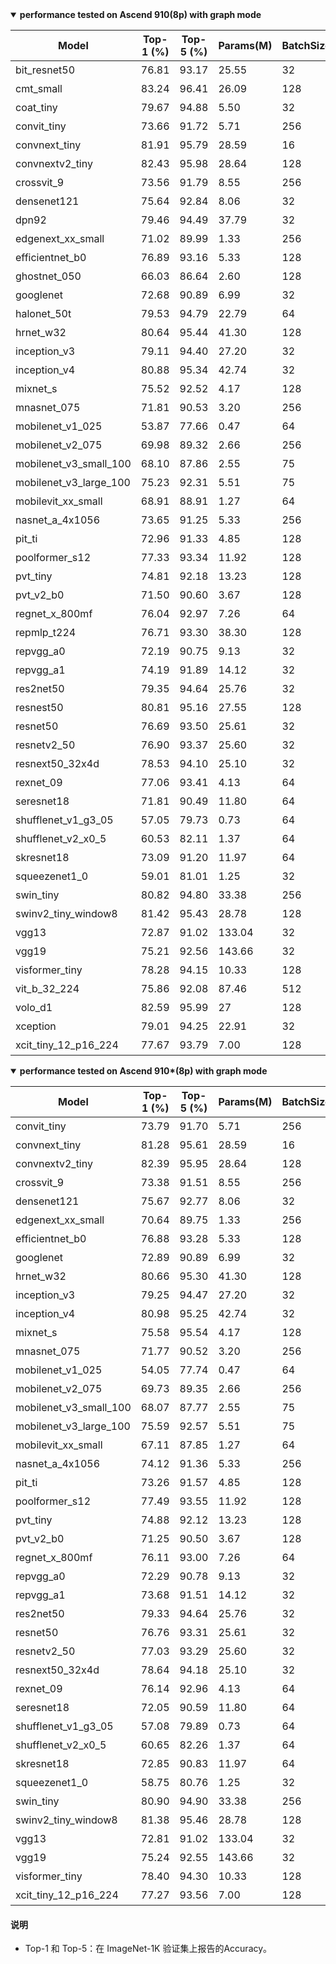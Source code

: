 
<details open markdown>
<summary><b>performance tested on Ascend 910(8p) with graph mode</b></summary>

| Model                  | Top-1 (%) | Top-5 (%) | Params(M) | BatchSize | Recipe                                                                                                              | Download                                                                                                            |
| ---------------------- | --------- | --------- | --------- |-----------| ------------------------------------------------------------------------------------------------------------------- | ------------------------------------------------------------------------------------------------------------------- |
| bit_resnet50           | 76.81     | 93.17     | 25.55     | 32        | [yaml](https://github.com/mindspore-lab/mindcv/blob/main/configs/bit/bit_resnet50_ascend.yaml)                      | [权重](https://download.mindspore.cn/toolkits/mindcv/bit/BiT_resnet50-1e4795a4.ckpt)                             |
| cmt_small              | 83.24     | 96.41     | 26.09     | 128       | [yaml](https://github.com/mindspore-lab/mindcv/blob/main/configs/cmt/cmt_small_ascend.yaml)                         | [权重](https://download.mindspore.cn/toolkits/mindcv/cmt/cmt_small-6858ee22.ckpt)                                |
| coat_tiny              | 79.67     | 94.88     | 5.50      | 32        | [yaml](https://github.com/mindspore-lab/mindcv/blob/main/configs/coat/coat_tiny_ascend.yaml)                        | [权重](https://download.mindspore.cn/toolkits/mindcv/coat/coat_tiny-071cb792.ckpt)                               |
| convit_tiny            | 73.66     | 91.72     | 5.71      | 256       | [yaml](https://github.com/mindspore-lab/mindcv/blob/main/configs/convit/convit_tiny_ascend.yaml)                    | [权重](https://download.mindspore.cn/toolkits/mindcv/convit/convit_tiny-e31023f2.ckpt)                           |
| convnext_tiny          | 81.91     | 95.79     | 28.59     | 16        | [yaml](https://github.com/mindspore-lab/mindcv/blob/main/configs/convnext/convnext_tiny_ascend.yaml)                | [权重](https://download.mindspore.cn/toolkits/mindcv/convnext/convnext_tiny-ae5ff8d7.ckpt)                       |
| convnextv2_tiny        | 82.43     | 95.98     | 28.64     | 128       | [yaml](https://github.com/mindspore-lab/mindcv/blob/main/configs/convnextv2/convnextv2_tiny_ascend.yaml)            | [权重](https://download.mindspore.cn/toolkits/mindcv/convnextv2/convnextv2_tiny-d441ba2c.ckpt)                   |
| crossvit_9             | 73.56     | 91.79     | 8.55      | 256       | [yaml](https://github.com/mindspore-lab/mindcv/blob/main/configs/crossvit/crossvit_9_ascend.yaml)                   | [权重](https://download.mindspore.cn/toolkits/mindcv/crossvit/crossvit_9-e74c8e18.ckpt)                          |
| densenet121            | 75.64     | 92.84     | 8.06      | 32        | [yaml](https://github.com/mindspore-lab/mindcv/blob/main/configs/densenet/densenet_121_ascend.yaml)                 | [权重](https://download.mindspore.cn/toolkits/mindcv/densenet/densenet121-120_5004_Ascend.ckpt)                  |
| dpn92                  | 79.46     | 94.49     | 37.79     | 32        | [yaml](https://github.com/mindspore-lab/mindcv/blob/main/configs/dpn/dpn92_ascend.yaml)                             | [权重](https://download.mindspore.cn/toolkits/mindcv/dpn/dpn92-e3e0fca.ckpt)                                     |
| edgenext_xx_small      | 71.02     | 89.99     | 1.33      | 256       | [yaml](https://github.com/mindspore-lab/mindcv/blob/main/configs/edgenext/edgenext_xx_small_ascend.yaml)            | [权重](https://download.mindspore.cn/toolkits/mindcv/edgenext/edgenext_xx_small-afc971fb.ckpt)                   |
| efficientnet_b0        | 76.89     | 93.16     | 5.33      | 128       | [yaml](https://github.com/mindspore-lab/mindcv/blob/main/configs/efficientnet/efficientnet_b0_ascend.yaml)          | [权重](https://download.mindspore.cn/toolkits/mindcv/efficientnet/efficientnet_b0-103ec70c.ckpt)                 |
| ghostnet_050           | 66.03     | 86.64     | 2.60      | 128       | [yaml](https://github.com/mindspore-lab/mindcv/blob/main/configs/ghostnet/ghostnet_050_ascend.yaml)                 | [权重](https://download.mindspore.cn/toolkits/mindcv/ghostnet/ghostnet_050-85b91860.ckpt)                        |
| googlenet              | 72.68     | 90.89     | 6.99      | 32        | [yaml](https://github.com/mindspore-lab/mindcv/blob/main/configs/googlenet/googlenet_ascend.yaml)                   | [权重](https://download.mindspore.cn/toolkits/mindcv/googlenet/googlenet-5552fcd3.ckpt)                          |
| halonet_50t            | 79.53     | 94.79     | 22.79     | 64        | [yaml](https://github.com/mindspore-lab/mindcv/blob/main/configs/halonet/halonet_50t_ascend.yaml)                   | [权重](https://download.mindspore.cn/toolkits/mindcv/halonet/halonet_50t-533da6be.ckpt)                          |
| hrnet_w32              | 80.64     | 95.44     | 41.30     | 128       | [yaml](https://github.com/mindspore-lab/mindcv/blob/main/configs/hrnet/hrnet_w32_ascend.yaml)                       | [权重](https://download.mindspore.cn/toolkits/mindcv/hrnet/hrnet_w32-cc4fbd91.ckpt)                              |
| inception_v3           | 79.11     | 94.40     | 27.20     | 32        | [yaml](https://github.com/mindspore-lab/mindcv/blob/main/configs/inceptionv3/inception_v3_ascend.yaml)              | [权重](https://download.mindspore.cn/toolkits/mindcv/inception_v3/inception_v3-38f67890.ckpt)                    |
| inception_v4           | 80.88     | 95.34     | 42.74     | 32        | [yaml](https://github.com/mindspore-lab/mindcv/blob/main/configs/inceptionv4/inception_v4_ascend.yaml)              | [权重](https://download.mindspore.cn/toolkits/mindcv/inception_v4/inception_v4-db9c45b3.ckpt)                    |
| mixnet_s               | 75.52     | 92.52     | 4.17      | 128       | [yaml](https://github.com/mindspore-lab/mindcv/blob/main/configs/mixnet/mixnet_s_ascend.yaml)                       | [权重](https://download.mindspore.cn/toolkits/mindcv/mixnet/mixnet_s-2a5ef3a3.ckpt)                              |
| mnasnet_075            | 71.81     | 90.53     | 3.20      | 256       | [yaml](https://github.com/mindspore-lab/mindcv/blob/main/configs/mnasnet/mnasnet_0.75_ascend.yaml)                  | [权重](https://download.mindspore.cn/toolkits/mindcv/mnasnet/mnasnet_075-465d366d.ckpt)                          |
| mobilenet_v1_025       | 53.87     | 77.66     | 0.47      | 64        | [yaml](https://github.com/mindspore-lab/mindcv/blob/main/configs/mobilenetv1/mobilenet_v1_0.25_ascend.yaml)         | [权重](https://download.mindspore.cn/toolkits/mindcv/mobilenet/mobilenetv1/mobilenet_v1_025-d3377fba.ckpt)       |
| mobilenet_v2_075       | 69.98     | 89.32     | 2.66      | 256       | [yaml](https://github.com/mindspore-lab/mindcv/blob/main/configs/mobilenetv2/mobilenet_v2_0.75_ascend.yaml)         | [权重](https://download.mindspore.cn/toolkits/mindcv/mobilenet/mobilenetv2/mobilenet_v2_075-bd7bd4c4.ckpt)       |
| mobilenet_v3_small_100 | 68.10     | 87.86     | 2.55      | 75        | [yaml](https://github.com/mindspore-lab/mindcv/blob/main/configs/mobilenetv3/mobilenet_v3_small_ascend.yaml)        | [权重](https://download.mindspore.cn/toolkits/mindcv/mobilenet/mobilenetv3/mobilenet_v3_small_100-509c6047.ckpt) |
| mobilenet_v3_large_100 | 75.23     | 92.31     | 5.51      | 75        | [yaml](https://github.com/mindspore-lab/mindcv/blob/main/configs/mobilenetv3/mobilenet_v3_large_ascend.yaml)        | [权重](https://download.mindspore.cn/toolkits/mindcv/mobilenet/mobilenetv3/mobilenet_v3_large_100-1279ad5f.ckpt) |
| mobilevit_xx_small     | 68.91     | 88.91     | 1.27      | 64        | [yaml](https://github.com/mindspore-lab/mindcv/blob/main/configs/mobilevit/mobilevit_xx_small_ascend.yaml)          | [权重](https://download.mindspore.cn/toolkits/mindcv/mobilevit/mobilevit_xx_small-af9da8a0.ckpt)                 |
| nasnet_a_4x1056        | 73.65     | 91.25     | 5.33      | 256       | [yaml](https://github.com/mindspore-lab/mindcv/blob/main/configs/nasnet/nasnet_a_4x1056_ascend.yaml)                | [权重](https://download.mindspore.cn/toolkits/mindcv/nasnet/nasnet_a_4x1056-0fbb5cdd.ckpt)                       |
| pit_ti                 | 72.96     | 91.33     | 4.85      | 128       | [yaml](https://github.com/mindspore-lab/mindcv/blob/main/configs/pit/pit_ti_ascend.yaml)                            | [权重](https://download.mindspore.cn/toolkits/mindcv/pit/pit_ti-e647a593.ckpt)                                   |
| poolformer_s12         | 77.33     | 93.34     | 11.92     | 128       | [yaml](https://github.com/mindspore-lab/mindcv/blob/main/configs/poolformer/poolformer_s12_ascend.yaml)             | [权重](https://download.mindspore.cn/toolkits/mindcv/poolformer/poolformer_s12-5be5c4e4.ckpt)                    |
| pvt_tiny               | 74.81     | 92.18     | 13.23     | 128       | [yaml](https://github.com/mindspore-lab/mindcv/blob/main/configs/pvt/pvt_tiny_ascend.yaml)                          | [权重](https://download.mindspore.cn/toolkits/mindcv/pvt/pvt_tiny-6abb953d.ckpt)                                 |
| pvt_v2_b0              | 71.50     | 90.60     | 3.67      | 128       | [yaml](https://github.com/mindspore-lab/mindcv/blob/main/configs/pvtv2/pvt_v2_b0_ascend.yaml)                       | [权重](https://download.mindspore.cn/toolkits/mindcv/pvt_v2/pvt_v2_b0-1c4f6683.ckpt)                             |
| regnet_x_800mf         | 76.04     | 92.97     | 7.26      | 64        | [yaml](https://github.com/mindspore-lab/mindcv/blob/main/configs/regnet/regnet_x_800mf_ascend.yaml)                 | [权重](https://download.mindspore.cn/toolkits/mindcv/regnet/regnet_x_800mf-617227f4.ckpt)                        |
| repmlp_t224            | 76.71     | 93.30     | 38.30     | 128       | [yaml](https://github.com/mindspore-lab/mindcv/blob/main/configs/repmlp/repmlp_t224_ascend.yaml)                    | [权重](https://download.mindspore.cn/toolkits/mindcv/repmlp/repmlp_t224-8dbedd00.ckpt)                           |
| repvgg_a0              | 72.19     | 90.75     | 9.13      | 32        | [yaml](https://github.com/mindspore-lab/mindcv/blob/main/configs/repvgg/repvgg_a0_ascend.yaml)                      | [权重](https://download.mindspore.cn/toolkits/mindcv/repvgg/repvgg_a0-6e71139d.ckpt)                             |
| repvgg_a1              | 74.19     | 91.89     | 14.12     | 32        | [yaml](https://github.com/mindspore-lab/mindcv/blob/main/configs/repvgg/repvgg_a1_ascend.yaml)                      | [权重](https://download.mindspore.cn/toolkits/mindcv/repvgg/repvgg_a1-539513ac.ckpt)                             |
| res2net50              | 79.35     | 94.64     | 25.76     | 32        | [yaml](https://github.com/mindspore-lab/mindcv/blob/main/configs/res2net/res2net_50_ascend.yaml)                    | [权重](https://download.mindspore.cn/toolkits/mindcv/res2net/res2net50-f42cf71b.ckpt)                            |
| resnest50              | 80.81     | 95.16     | 27.55     | 128       | [yaml](https://github.com/mindspore-lab/mindcv/blob/main/configs/resnest/resnest50_ascend.yaml)                     | [权重](https://download.mindspore.cn/toolkits/mindcv/resnest/resnest50-f2e7fc9c.ckpt)                            |
| resnet50               | 76.69     | 93.50     | 25.61     | 32        | [yaml](https://github.com/mindspore-lab/mindcv/blob/main/configs/resnet/resnet_50_ascend.yaml)                      | [权重](https://download.mindspore.cn/toolkits/mindcv/resnet/resnet50-e0733ab8.ckpt)                              |
| resnetv2_50            | 76.90     | 93.37     | 25.60     | 32        | [yaml](https://github.com/mindspore-lab/mindcv/blob/main/configs/resnetv2/resnetv2_50_ascend.yaml)                  | [权重](https://download.mindspore.cn/toolkits/mindcv/resnetv2/resnetv2_50-3c2f143b.ckpt)                         |
| resnext50_32x4d        | 78.53     | 94.10     | 25.10     | 32        | [yaml](https://github.com/mindspore-lab/mindcv/blob/main/configs/resnext/resnext50_32x4d_ascend.yaml)               | [权重](https://download.mindspore.cn/toolkits/mindcv/resnext/resnext50_32x4d-af8aba16.ckpt)                      |
| rexnet_09              | 77.06     | 93.41     | 4.13      | 64        | [yaml](https://github.com/mindspore-lab/mindcv/blob/main/configs/rexnet/rexnet_x09_ascend.yaml)                     | [权重](https://download.mindspore.cn/toolkits/mindcv/rexnet/rexnet_09-da498331.ckpt)                             |
| seresnet18             | 71.81     | 90.49     | 11.80     | 64        | [yaml](https://github.com/mindspore-lab/mindcv/blob/main/configs/senet/seresnet18_ascend.yaml)                      | [权重](https://download.mindspore.cn/toolkits/mindcv/senet/seresnet18-7880643b.ckpt)                             |
| shufflenet_v1_g3_05    | 57.05     | 79.73     | 0.73      | 64        | [yaml](https://github.com/mindspore-lab/mindcv/blob/main/configs/shufflenetv1/shufflenet_v1_0.5_ascend.yaml)        | [权重](https://download.mindspore.cn/toolkits/mindcv/shufflenet/shufflenetv1/shufflenet_v1_g3_05-42cfe109.ckpt)  |
| shufflenet_v2_x0_5     | 60.53     | 82.11     | 1.37      | 64        | [yaml](https://github.com/mindspore-lab/mindcv/blob/main/configs/shufflenetv2/shufflenet_v2_0.5_ascend.yaml)        | [权重](https://download.mindspore.cn/toolkits/mindcv/shufflenet/shufflenetv2/shufflenet_v2_x0_5-8c841061.ckpt)   |
| skresnet18             | 73.09     | 91.20     | 11.97     | 64        | [yaml](https://github.com/mindspore-lab/mindcv/blob/main/configs/sknet/skresnet18_ascend.yaml)                      | [权重](https://download.mindspore.cn/toolkits/mindcv/sknet/skresnet18-868228e5.ckpt)                             |
| squeezenet1_0          | 59.01     | 81.01     | 1.25      | 32        | [yaml](https://github.com/mindspore-lab/mindcv/blob/main/configs/squeezenet/squeezenet_1.0_ascend.yaml)             | [权重](https://download.mindspore.cn/toolkits/mindcv/squeezenet/squeezenet1_0-e2d78c4a.ckpt)                     |
| swin_tiny              | 80.82     | 94.80     | 33.38     | 256       | [yaml](https://github.com/mindspore-lab/mindcv/blob/main/configs/swintransformer/swin_tiny_ascend.yaml)             | [权重](https://download.mindspore.cn/toolkits/mindcv/swin/swin_tiny-0ff2f96d.ckpt)                               |
| swinv2_tiny_window8    | 81.42     | 95.43     | 28.78     | 128       | [yaml](https://github.com/mindspore-lab/mindcv/blob/main/configs/swintransformerv2/swinv2_tiny_window8_ascend.yaml) | [权重](https://download.mindspore.cn/toolkits/mindcv/swinv2/swinv2_tiny_window8-3ef8b787.ckpt)                   |
| vgg13                  | 72.87     | 91.02     | 133.04    | 32        | [yaml](https://github.com/mindspore-lab/mindcv/blob/main/configs/vgg/vgg13_ascend.yaml)                             | [权重](https://download.mindspore.cn/toolkits/mindcv/vgg/vgg13-da805e6e.ckpt)                                    |
| vgg19                  | 75.21     | 92.56     | 143.66    | 32        | [yaml](https://github.com/mindspore-lab/mindcv/blob/main/configs/vgg/vgg19_ascend.yaml)                             | [权重](https://download.mindspore.cn/toolkits/mindcv/vgg/vgg19-bedee7b6.ckpt)                                    |
| visformer_tiny         | 78.28     | 94.15     | 10.33     | 128       | [yaml](https://github.com/mindspore-lab/mindcv/blob/main/configs/visformer/visformer_tiny_ascend.yaml)              | [权重](https://download.mindspore.cn/toolkits/mindcv/visformer/visformer_tiny-daee0322.ckpt)                     |
| vit_b_32_224           | 75.86     | 92.08     | 87.46     | 512       | [yaml](https://github.com/mindspore-lab/mindcv/blob/main/configs/vit/vit_b32_224_ascend.yaml)                       | [权重](https://download.mindspore.cn/toolkits/mindcv/vit/vit_b_32_224-7553218f.ckpt)                             |
| volo_d1                | 82.59     | 95.99     | 27        | 128       | [yaml](https://github.com/mindspore-lab/mindcv/blob/main/configs/volo/volo_d1_ascend.yaml)                          | [权重](https://download.mindspore.cn/toolkits/mindcv/volo/volo_d1-c7efada9.ckpt)                                 |
| xception               | 79.01     | 94.25     | 22.91     | 32        | [yaml](https://github.com/mindspore-lab/mindcv/blob/main/configs/xception/xception_ascend.yaml)                     | [权重](https://download.mindspore.cn/toolkits/mindcv/xception/xception-2c1e711df.ckpt)                           |
| xcit_tiny_12_p16_224   | 77.67     | 93.79     | 7.00      | 128       | [yaml](https://github.com/mindspore-lab/mindcv/blob/main/configs/xcit/xcit_tiny_12_p16_ascend.yaml)                 | [权重](https://download.mindspore.cn/toolkits/mindcv/xcit/xcit_tiny_12_p16_224-1b1c9301.ckpt)                    |

</details>

<details open markdown>
<summary><b>performance tested on Ascend 910*(8p) with graph mode</b></summary>

| Model                  | Top-1 (%) | Top-5 (%) | Params(M) | BatchSize | Recipe                                                                                                              | Download                                                                                                            |
| ---------------------- | --------- | --------- | --------- |-----------| ------------------------------------------------------------------------------------------------------------------- | ------------------------------------------------------------------------------------------------------------------- |
| convit_tiny | 73.79     | 91.70     | 5.71       | 256        | [yaml](https://github.com/mindspore-lab/mindcv/blob/main/configs/convit/convit_tiny_ascend.yaml) | [权重](https://download-mindspore.osinfra.cn/toolkits/mindcv/convit/convit_tiny-1961717e-910v2.ckpt) |
| convnext_tiny | 81.28     | 95.61     | 28.59      | 16         | [yaml](https://github.com/mindspore-lab/mindcv/blob/main/configs/convnext/convnext_tiny_ascend.yaml) | [权重](https://download-mindspore.osinfra.cn/toolkits/mindcv/convnext/convnext_tiny-db11dc82-910v2.ckpt) |
| convnextv2_tiny | 82.39     | 95.95     | 28.64      | 128        | [yaml](https://github.com/mindspore-lab/mindcv/blob/main/configs/convnextv2/convnextv2_tiny_ascend.yaml) | [权重](https://download-mindspore.osinfra.cn/toolkits/mindcv/convnextv2/convnextv2_tiny-a35b79ce-910v2.ckpt) |
| crossvit_9 | 73.38     | 91.51     | 8.55       | 256        | [yaml](https://github.com/mindspore-lab/mindcv/blob/main/configs/crossvit/crossvit_9_ascend.yaml) | [权重](https://download-mindspore.osinfra.cn/toolkits/mindcv/crossvit/crossvit_9-32c69c96-910v2.ckpt) |
| densenet121 | 75.67     | 92.77     | 8.06       | 32         | [yaml](https://github.com/mindspore-lab/mindcv/blob/main/configs/densenet/densenet_121_ascend.yaml) | [权重](https://download-mindspore.osinfra.cn/toolkits/mindcv/densenet/densenet121-bf4ab27f-910v2.ckpt) |
| edgenext_xx_small | 70.64     | 89.75     | 1.33       | 256        | [yaml](https://github.com/mindspore-lab/mindcv/blob/main/configs/edgenext/edgenext_xx_small_ascend.yaml) | [权重](https://download-mindspore.osinfra.cn/toolkits/mindcv/edgenext/edgenext_xx_small-cad13d2c-910v2.ckpt) |
| efficientnet_b0 | 76.88     | 93.28     | 5.33       | 128        | [yaml](https://github.com/mindspore-lab/mindcv/blob/main/configs/efficientnet/efficientnet_b0_ascend.yaml) | [权重](https://download-mindspore.osinfra.cn/toolkits/mindcv/efficientnet/efficientnet_b0-f8d7aa2a-910v2.ckpt) |
| googlenet | 72.89     | 90.89     | 6.99       | 32         | [yaml](https://github.com/mindspore-lab/mindcv/blob/main/configs/googlenet/googlenet_ascend.yaml) | [权重](https://download-mindspore.osinfra.cn/toolkits/mindcv/googlenet/googlenet-de74c31d-910v2.ckpt) |
| hrnet_w32 | 80.66     | 95.30     | 41.30      | 128        | [yaml](https://github.com/mindspore-lab/mindcv/blob/main/configs/hrnet/hrnet_w32_ascend.yaml) | [权重](https://download-mindspore.osinfra.cn/toolkits/mindcv/hrnet/hrnet_w32-e616cdcb-910v2.ckpt) |
| inception_v3 | 79.25     | 94.47     | 27.20      | 32         | [yaml](https://github.com/mindspore-lab/mindcv/blob/main/configs/inceptionv3/inception_v3_ascend.yaml) | [权重](https://download-mindspore.osinfra.cn/toolkits/mindcv/inception_v3/inception_v3-61a8e9ed-910v2.ckpt) |
| inception_v4 | 80.98     | 95.25     | 42.74      | 32         | [yaml](https://github.com/mindspore-lab/mindcv/blob/main/configs/inceptionv4/inception_v4_ascend.yaml) | [权重](https://download-mindspore.osinfra.cn/toolkits/mindcv/inception_v4/inception_v4-56e798fc-910v2.ckpt) |
| mixnet_s | 75.58     | 95.54     | 4.17       | 128        | [yaml](https://github.com/mindspore-lab/mindcv/blob/main/configs/mixnet/mixnet_s_ascend.yaml) | [权重](https://download-mindspore.osinfra.cn/toolkits/mindcv/mixnet/mixnet_s-fe4fcc63-910v2.ckpt) |
| mnasnet_075 | 71.77     | 90.52     | 3.20       | 256        | [yaml](https://github.com/mindspore-lab/mindcv/blob/main/configs/mnasnet/mnasnet_0.75_ascend.yaml) | [权重](https://download-mindspore.osinfra.cn/toolkits/mindcv/mnasnet/mnasnet_075-083b2bc4-910v2.ckpt) |
| mobilenet_v1_025 | 54.05     | 77.74     | 0.47       | 64         | [yaml](https://github.com/mindspore-lab/mindcv/blob/main/configs/mobilenetv1/mobilenet_v1_0.25_ascend.yaml) | [权重](https://download-mindspore.osinfra.cn/toolkits/mindcv/mobilenet/mobilenetv1/mobilenet_v1_025-cbe3d3b3-910v2.ckpt) |
| mobilenet_v2_075 | 69.73     | 89.35     | 2.66       | 256        | [yaml](https://github.com/mindspore-lab/mindcv/blob/main/configs/mobilenetv2/mobilenet_v2_0.75_ascend.yaml) | [权重](https://download-mindspore.osinfra.cn/toolkits/mindcv/mobilenet/mobilenetv2/mobilenet_v2_075-755932c4-910v2.ckpt) |
| mobilenet_v3_small_100 | 68.07     | 87.77     | 2.55       | 75         | [yaml](https://github.com/mindspore-lab/mindcv/blob/main/configs/mobilenetv3/mobilenet_v3_small_ascend.yaml) | [权重](https://download-mindspore.osinfra.cn/toolkits/mindcv/mobilenet/mobilenetv3/mobilenet_v3_small_100-6fa3c17d-910v2.ckpt) |
| mobilenet_v3_large_100 | 75.59     | 92.57     | 5.51       | 75         | [yaml](https://github.com/mindspore-lab/mindcv/blob/main/configs/mobilenetv3/mobilenet_v3_large_ascend.yaml) | [权重](https://download-mindspore.osinfra.cn/toolkits/mindcv/mobilenet/mobilenetv3/mobilenet_v3_large_100-bd4e7bdc-910v2.ckpt) |
| mobilevit_xx_small | 67.11     | 87.85     | 1.27       | 64         | [yaml](https://github.com/mindspore-lab/mindcv/blob/main/configs/mobilevit/mobilevit_xx_small_ascend.yaml) | [权重](https://download-mindspore.osinfra.cn/toolkits/mindcv/mobilevit/mobilevit_xx_small-6f2745c3-910v2.ckpt) |
| nasnet_a_4x1056 | 74.12     | 91.36     | 5.33       | 256        | [yaml](https://github.com/mindspore-lab/mindcv/blob/main/configs/nasnet/nasnet_a_4x1056_ascend.yaml) | [权重](https://download-mindspore.osinfra.cn/toolkits/mindcv/nasnet/nasnet_a_4x1056-015ba575c-910v2.ckpt) |
| pit_ti | 73.26     | 91.57     | 4.85       | 128        | [yaml](https://github.com/mindspore-lab/mindcv/blob/main/configs/pit/pit_ti_ascend.yaml) | [权重](https://download-mindspore.osinfra.cn/toolkits/mindcv/pit/pit_ti-33466a0d-910v2.ckpt) |
| poolformer_s12 |   77.49   |   93.55   |   11.92    | 128        | [yaml](https://github.com/mindspore-lab/mindcv/blob/main/configs/poolformer/poolformer_s12_ascend.yaml) | [权重](https://download-mindspore.osinfra.cn/toolkits/mindcv/poolformer/poolformer_s12-c7e14eea-910v2.ckpt) |
| pvt_tiny |   74.88   |   92.12   |   13.23    | 128        | [yaml](https://github.com/mindspore-lab/mindcv/blob/main/configs/pvt/pvt_tiny_ascend.yaml) | [权重](https://download-mindspore.osinfra.cn/toolkits/mindcv/pvt/pvt_tiny-6676051f-910v2.ckpt) |
| pvt_v2_b0 |   71.25   |   90.50   |    3.67    | 128        | [yaml](https://github.com/mindspore-lab/mindcv/blob/main/configs/pvtv2/pvt_v2_b0_ascend.yaml) | [权重](https://download-mindspore.osinfra.cn/toolkits/mindcv/pvt_v2/pvt_v2_b0-d9cd9d6a-910v2.ckpt) |
| regnet_x_800mf |   76.11   |   93.00   |    7.26    | 64         | [yaml](https://github.com/mindspore-lab/mindcv/blob/main/configs/regnet/regnet_x_800mf_ascend.yaml) | [权重](https://download-mindspore.osinfra.cn/toolkits/mindcv/regnet/regnet_x_800mf-68fe1cca-910v2.ckpt) |
| repvgg_a0 |   72.29   |   90.78   |    9.13    | 32         | [yaml](https://github.com/mindspore-lab/mindcv/blob/main/configs/repvgg/repvgg_a0_ascend.yaml) | [权重](https://download-mindspore.osinfra.cn/toolkits/mindcv/repvgg/repvgg_a0-b67a9f15-910v2.ckpt) |
| repvgg_a1 |   73.68   |   91.51   |   14.12    | 32         | [yaml](https://github.com/mindspore-lab/mindcv/blob/main/configs/repvgg/repvgg_a1_ascend.yaml) | [权重](https://download-mindspore.osinfra.cn/toolkits/mindcv/repvgg/repvgg_a1-a40aa623-910v2.ckpt) |
| res2net50 |   79.33   |   94.64   |   25.76    | 32         | [yaml](https://github.com/mindspore-lab/mindcv/blob/main/configs/res2net/res2net_50_ascend.yaml) | [权重](https://download-mindspore.osinfra.cn/toolkits/mindcv/res2net/res2net50-aa758355-910v2.ckpt) |
| resnet50 |   76.76   |   93.31   |   25.61    | 32         | [yaml](https://github.com/mindspore-lab/mindcv/blob/main/configs/resnet/resnet_50_ascend.yaml) | [权重](https://download-mindspore.osinfra.cn/toolkits/mindcv/resnet/resnet50-f369a08d-910v2.ckpt) |
| resnetv2_50 |   77.03   |   93.29   |   25.60    | 32         | [yaml](https://github.com/mindspore-lab/mindcv/blob/main/configs/resnetv2/resnetv2_50_ascend.yaml) | [权重](https://download-mindspore.osinfra.cn/toolkits/mindcv/resnetv2/resnetv2_50-a0b9f7f8-910v2.ckpt) |
| resnext50_32x4d |   78.64   |   94.18   |   25.10    | 32         | [yaml](https://github.com/mindspore-lab/mindcv/blob/main/configs/resnext/resnext50_32x4d_ascend.yaml) | [权重](https://download-mindspore.osinfra.cn/toolkits/mindcv/resnext/resnext50_32x4d-988f75bc-910v2.ckpt) |
| rexnet_09 |   76.14   |   92.96   |    4.13    | 64         | [yaml](https://github.com/mindspore-lab/mindcv/blob/main/configs/rexnet/rexnet_x09_ascend.yaml) | [权重](https://download-mindspore.osinfra.cn/toolkits/mindcv/rexnet/rexnet_09-00223eb4-910v2.ckpt) |
| seresnet18 |   72.05   |   90.59   |   11.80    | 64         | [yaml](https://github.com/mindspore-lab/mindcv/blob/main/configs/senet/seresnet18_ascend.yaml) | [权重](https://download-mindspore.osinfra.cn/toolkits/mindcv/senet/seresnet18-7b971c78-910v2.ckpt) |
| shufflenet_v1_g3_05 |   57.08   |   79.89   |    0.73    | 64         | [yaml](https://github.com/mindspore-lab/mindcv/blob/main/configs/shufflenetv1/shufflenet_v1_0.5_ascend.yaml) | [权重](https://download-mindspore.osinfra.cn/toolkits/mindcv/shufflenet/shufflenetv1/shufflenet_v1_g3_05-56209ef3-910v2.ckpt) |
| shufflenet_v2_x0_5 |   60.65   |   82.26   |    1.37    | 64         | [yaml](https://github.com/mindspore-lab/mindcv/blob/main/configs/shufflenetv2/shufflenet_v2_0.5_ascend.yaml) | [权重](https://download-mindspore.osinfra.cn/toolkits/mindcv/shufflenet/shufflenetv2/shufflenet_v2_x0_5-39d05bb6-910v2.ckpt) |
| skresnet18 |   72.85   |   90.83   |   11.97    | 64         | [yaml](https://github.com/mindspore-lab/mindcv/blob/main/configs/sknet/skresnet18_ascend.yaml) | [权重](https://download-mindspore.osinfra.cn/toolkits/mindcv/sknet/skresnet18-9d8b1afc-910v2.ckpt) |
| squeezenet1_0 |   58.75   |   80.76   |    1.25    | 32         | [yaml](https://github.com/mindspore-lab/mindcv/blob/main/configs/squeezenet/squeezenet_1.0_ascend.yaml) | [权重](https://download-mindspore.osinfra.cn/toolkits/mindcv/squeezenet/squeezenet1_0-24010b28-910v2.ckpt) |
| swin_tiny |   80.90   |   94.90   |   33.38    | 256        | [yaml](https://github.com/mindspore-lab/mindcv/blob/main/configs/swintransformer/swin_tiny_ascend.yaml) | [权重](https://download-mindspore.osinfra.cn/toolkits/mindcv/swin/swin_tiny-72b3c5e6-910v2.ckpt) |
| swinv2_tiny_window8 |   81.38   |   95.46   |   28.78    | 128        | [yaml](https://github.com/mindspore-lab/mindcv/blob/main/configs/swintransformerv2/swinv2_tiny_window8_ascend.yaml) | [权重](https://download-mindspore.osinfra.cn/toolkits/mindcv/swinv2/swinv2_tiny_window8-70c5e903-910v2.ckpt) |
| vgg13 |   72.81   |   91.02   |   133.04   | 32         | [yaml](https://github.com/mindspore-lab/mindcv/blob/main/configs/vgg/vgg13_ascend.yaml) | [权重](https://download-mindspore.osinfra.cn/toolkits/mindcv/vgg/vgg13-7756f33c-910v2.ckpt) |
| vgg19 |   75.24   |   92.55   |   143.66   | 32         | [yaml](https://github.com/mindspore-lab/mindcv/blob/main/configs/vgg/vgg19_ascend.yaml) | [权重](https://download-mindspore.osinfra.cn/toolkits/mindcv/vgg/vgg19-5104d1ea-910v2.ckpt) |
| visformer_tiny |   78.40   |   94.30   |   10.33    | 128        | [yaml](https://github.com/mindspore-lab/mindcv/blob/main/configs/visformer/visformer_tiny_ascend.yaml) | [权重](https://download-mindspore.osinfra.cn/toolkits/mindcv/visformer/visformer_tiny-df995ba4-910v2.ckpt) |
| xcit_tiny_12_p16_224 |   77.27   |   93.56   |    7.00    | 128        | [yaml](https://github.com/mindspore-lab/mindcv/blob/main/configs/xcit/xcit_tiny_12_p16_ascend.yaml) | [权重](https://download-mindspore.osinfra.cn/toolkits/mindcv/xcit/xcit_tiny_12_p16_224-bd90776e-910v2.ckpt) |

</details>

#### 说明

- Top-1 和 Top-5：在 ImageNet-1K 验证集上报告的Accuracy。
